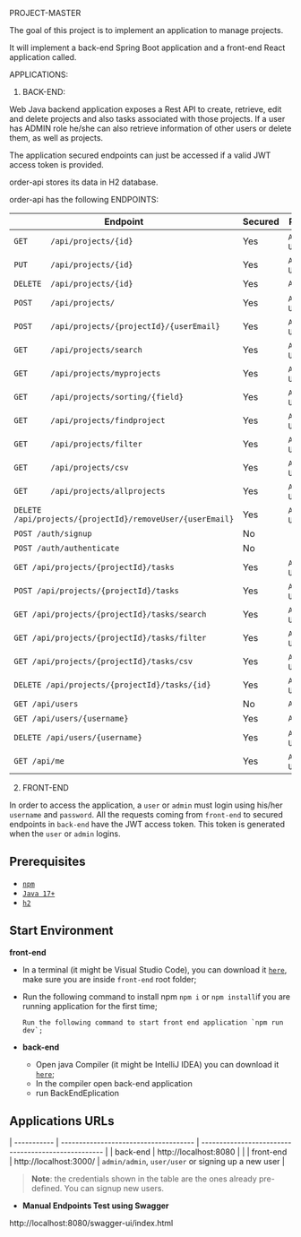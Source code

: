 PROJECT-MASTER

The goal of this project is to implement an application to manage projects.

It will implement a back-end Spring Boot application and a front-end React application called.

APPLICATIONS:

1. BACK-END:

Web Java backend application exposes a Rest API to create, retrieve, edit and delete projects and also tasks associated with those projects.
If a user has ADMIN role he/she can also retrieve information of other users or delete them, as well as projects.

The application secured endpoints can just be accessed if a valid JWT access token is provided.

order-api stores its data in H2 database.

order-api has the following ENDPOINTS:

  | Endpoint                                                      | Secured | Roles           |
  | ------------------------------------------------------------- | ------- | --------------- |
  | `GET     /api/projects/{id}`                                  | Yes     | `ADMIN`, `USER` |
  | `PUT     /api/projects/{id}`                                  | Yes     | `ADMIN`, `USER` |
  | `DELETE  /api/projects/{id}`                                  | Yes     | `ADMIN`         |
  | `POST    /api/projects/`                                      | Yes     | `ADMIN`, `USER` |
  | `POST    /api/projects/{projectId}/{userEmail}`               | Yes     | `ADMIN`, `USER` |
  | `GET     /api/projects/search`                                | Yes     | `ADMIN`, `USER` |
  | `GET     /api/projects/myprojects`                            | Yes     | `ADMIN`, `USER` |
  | `GET     /api/projects/sorting/{field}`                       | Yes     | `ADMIN`, `USER` |
  | `GET     /api/projects/findproject`                           | Yes     | `ADMIN`, `USER` |
  | `GET     /api/projects/filter`                                | Yes     | `ADMIN`, `USER` |
  | `GET     /api/projects/csv`                                   | Yes     | `ADMIN`, `USER` |
  | `GET     /api/projects/allprojects`                           | Yes     | `ADMIN`, `USER` |
  | `DELETE  /api/projects/{projectId}/removeUser/{userEmail}`    | Yes     | `ADMIN`, `USER` |
  | `POST /auth/signup`                                           | No      |                 |
  | `POST /auth/authenticate`                                     | No      |                 |
  | `GET /api/projects/{projectId}/tasks`                         | Yes     | `ADMIN`, `USER` |
  | `POST /api/projects/{projectId}/tasks`                        | Yes     | `ADMIN`, `USER` |
  | `GET /api/projects/{projectId}/tasks/search`                  | Yes     | `ADMIN`, `USER` |
  | `GET /api/projects/{projectId}/tasks/filter`                  | Yes     | `ADMIN`, `USER` |
  | `GET /api/projects/{projectId}/tasks/csv`                     | Yes     | `ADMIN`, `USER` |
  | `DELETE /api/projects/{projectId}/tasks/{id}`                 | Yes     | `ADMIN`, `USER` |
  | `GET /api/users`                                              | No      | `ADMIN`         |
  | `GET /api/users/{username}`                                   | Yes     | `ADMIN`         |
  | `DELETE /api/users/{username}`                                | Yes     | `ADMIN`, `USER` |
  | `GET /api/me`                                                 | Yes     | `ADMIN`, `USER` |



  
2. FRONT-END
  
  In order to access the application, a `user` or `admin` must login using his/her `username` and `password`. All the requests coming from `front-end` to secured endpoints in `back-end` have the JWT access token. This token is generated when the `user` or `admin` logins.
  
 
## Prerequisites

- [`npm`](https://docs.npmjs.com/downloading-and-installing-node-js-and-npm)
- [`Java 17+`](https://www.oracle.com/java/technologies/downloads/#java17)
- [`h2`](https://www.h2database.com/html/download.html)


## Start Environment

**front-end**

- In a terminal (it might be Visual Studio Code), you can download it [`here`](https://code.visualstudio.com/download), make sure you are inside `front-end` root folder;

- Run the following command to install npm `npm i` or `npm install`if you are running application for the first time;

  ```
  Run the following command to start front end application `npm run dev`;
  ```


- **back-end**

  - Open java Compiler (it might be IntelliJ IDEA) you can download it [`here`](https://www.jetbrains.com/idea/download/?section=windows);
  - In the compiler open back-end application
  - run BackEndEplication

  

## Applications URLs


| ----------- | ------------------------------------- | --------------------------------------------------- |
| back-end    | http://localhost:8080                 |                                                     |
| front-end   | http://localhost:3000/                | `admin/admin`, `user/user` or signing up a new user |

> **Note**: the credentials shown in the table are the ones already pre-defined. You can signup new users.



- **Manual Endpoints Test using Swagger**
  
 http://localhost:8080/swagger-ui/index.html
    


